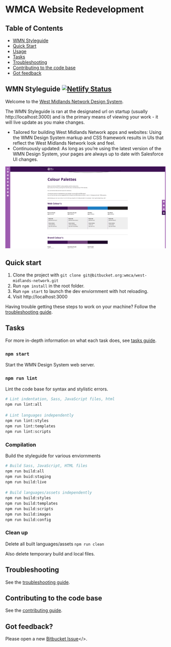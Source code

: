 # WMCA Website Redevelopment

## Table of Contents

- [WMN Styleguide](#wmn-styleguide)
- [Quick Start](#quick-start)
- [Usage](#usage)
- [Tasks](#tasks)
- [Troubleshooting](#troubleshooting)
- [Contributing to the code base](#contributing-to-the-code-base)
- [Got feedback](#got-feedback)

## WMN Styleguide [![Netlify Status](https://api.netlify.com/api/v1/badges/dff99875-8f09-42b9-bb99-3a43f8c0e697/deploy-status)](https://app.netlify.com/sites/wmca/deploys)

Welcome to the [West Midlands Network Design System](https://wmnetwork.netlify.com/).

The WMN Styleguide is ran at the designated url on startup (usually http://localhost:3000) and is the primary means of viewing your work - it will live update as you make changes.

- Tailored for building West Midlands Network apps and websites: Using the WMN Design System markup and CSS framework results in UIs that reflect the West Midlands Network look and feel.
- Continuously updated: As long as you’re using the latest version of the WMN Design System, your pages are always up to date with Salesforce UI changes.

<img src="doc/preview.png" alt="previewer blueprint/variant/modifier selection" width="600px"/>

## Quick start

1. Clone the project with `git clone git@bitbucket.org:wmca/west-midlands-network.git`
2. Run `npm install` in the root folder.
3. Run `npm start` to launch the dev enviornment with hot reloading.
4. Visit http://localhost:3000

Having trouble getting these steps to work on your machine? Follow the [troubleshooting guide](guidelines/TROUBLESHOOTING.md).

## Tasks

For more in-depth information on what each task does, see [tasks guide](doc/tasks.md).

### `npm start`

Start the WMN Design System web server.

### `npm run lint`

Lint the code base for syntax and stylistic errors.

```bash
# Lint indentation, Sass, JavaScript files, html
npm run lint:all

# Lint languages independently
npm run lint:styles
npm run lint:templates
npm run lint:scripts
```

### Compilation

Build the styleguide for various enviornments

```bash
# Build Sass, JavaScript, HTML files
npm run build:all
npm run buid:staging
npm run build:live

# Build languages/assets independently
npm run build:styles
npm run build:templates
npm run build:scripts
npm run build:images
npm run build:config
```

### Clean up

Delete all built languages/assets
`npm run clean`

Also delete temporary build and local files.

## Troubleshooting

See the [troubleshooting guide](doc/TROUBLESHOOTING.md)</a>.

## Contributing to the code base

See the <a href="CONTRIBUTING.md">contributing guide</a>.

## Got feedback?

Please open a new [Bitbucket Issue](https://bitbucket.org/wmca/west-midlands-network/issues?status=new&status=open)</>.
